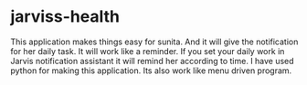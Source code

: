 # jarviss-health
  This application makes things easy for sunita. And it will give the notification for her daily task. It will work like a reminder. If you set your daily work in Jarvis notification assistant it will remind her according to time. I have used python for making this application. Its also work like menu driven program.


